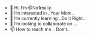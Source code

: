 - 👋 Hi, I’m @No1really
- 👀 I’m interested in ..Your Mom..
- 🌱 I’m currently learning ..Do it Right..
- 💞️ I’m looking to collaborate on ...
- 📫 How to reach me .. Don't..

<!---
No1really/No1really is a ✨ special ✨ repository because its `README.md` (this file) appears on your GitHub profile.
You can click the Preview link to take a look at your changes.
--->
